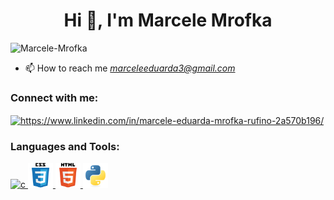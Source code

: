 <h1 align="center">Hi 👋, I'm Marcele Mrofka</h1>

<p align="left"> <img src="https://komarev.com/ghpvc/?username=marcelemrofka&label=Profile%20views&color=0e75b6&style=flat" alt="Marcele-Mrofka" /> </p>


- 📫 How to reach me *marceleeduarda3@gmail.com*

<h3 align="left">Connect with me:</h3>
<p align="left">
  <a href="https://www.linkedin.com/in/marcele-eduarda-mrofka-rufino-2a570b196/">
    <img align="center" src="https://raw.githubusercontent.com/rahuldkjain/github-profile-readme-generator/master/src/images/icons/Social/linked-in-alt.svg" alt="https://www.linkedin.com/in/marcele-eduarda-mrofka-rufino-2a570b196/"           height="30" width="40"/>
  </a>
</p>

<h3 align="left">Languages and Tools:</h3>
<p align="left"> 
  <a href="https://devdocs.io/c/" target="_blank" rel="noreferrer"> 
    <img src="https://logospng.org/download/c-plus-plus/c-plus-plus-768.png" alt="c" width="40" height="40"/> 
  </a> 
  <a href="https://www.w3schools.com/css/" target="_blank" rel="noreferrer"> 
    <img src="https://raw.githubusercontent.com/devicons/devicon/master/icons/css3/css3-original-wordmark.svg" alt="css3" width="40" height="40"/> 
  </a> 
  <a href="https://www.w3.org/html/" target="_blank" rel="noreferrer"> 
      <img src="https://raw.githubusercontent.com/devicons/devicon/master/icons/html5/html5-original-wordmark.svg" alt="html5" width="40" height="40"/> 
  </a> 
  <a href="https://www.python.org" target="_blank" rel="noreferrer"> 
    <img src="https://raw.githubusercontent.com/devicons/devicon/master/icons/python/python-original.svg" alt="python" width="40" height="40"/> 

</p>
